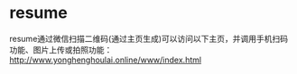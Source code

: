 # resume
resume通过微信扫描二维码(通过主页生成)可以访问以下主页，并调用手机扫码功能、图片上传或拍照功能：
http://www.yonghenghoulai.online/www/index.html
